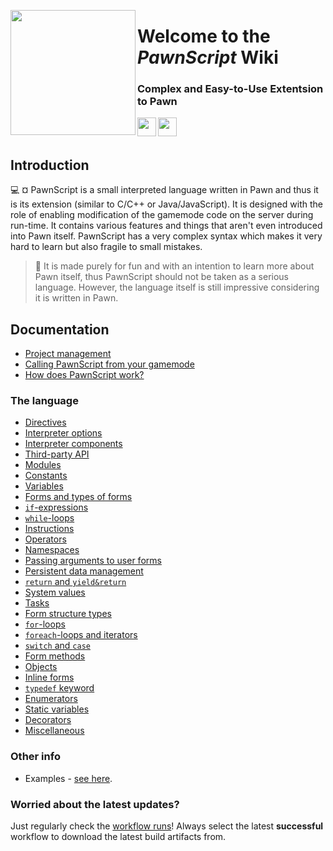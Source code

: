 <p align="left">
  <img height="200" align="left" src="https://cdn.discordapp.com/attachments/1130879376423145522/1134837198336819240/chess-game-piece-clipart-design-illustration-free-png.png">
</p>
<h1 align = "left">Welcome to the <i><b>PawnScript</b></i> Wiki</h1>
<h3 align = "left">
  Complex and Easy-to-Use Extentsion to Pawn
</h3>
<img height="30" align="left" src="https://cdn.discordapp.com/attachments/1130879376423145522/1134843345462636665/brace_product.png">
<img height="30" align="left" src="https://cdn.discordapp.com/attachments/1130879376423145522/1134843694487441438/brace_samp.png">

<br></br>

## Introduction
:computer: ¤ PawnScript is a small interpreted language written in Pawn and thus it is its extension (similar to C/C++ or Java/JavaScript). It is designed with the role of enabling modification of the gamemode code on the server during run-time. It contains various features and things that aren't even introduced into Pawn itself. PawnScript has a very complex syntax which makes it very hard to learn but also fragile to small mistakes.


> :paperclip: It is made purely for fun and with an intention to learn more about Pawn itself, thus PawnScript should not be taken as a serious language. However, the language itself is still impressive considering it is written in Pawn.

## Documentation

- [Project management](doc/proj.md)
- [Calling PawnScript from your gamemode](doc/pawn.md)
- [How does PawnScript work?](doc/how.md)

### The language

- [Directives](doc/directives.md)
- [Interpreter options](doc/options.md)
- [Interpreter components](doc/components.md)
- [Third-party API](doc/api.md)
- [Modules](doc/modules.md)
- [Constants](doc/const.md)
- [Variables](doc/vars.md)
- [Forms and types of forms](doc/forms.md)
- [`if`-expressions](doc/if.md)
- [`while`-loops](doc/while.md)
- [Instructions](doc/instruct.md)
- [Operators](doc/oper.md)
- [Namespaces](doc/namespace.md)
- [Passing arguments to user forms](doc/userargs.md)
- [Persistent data management](doc/persistent.md)
- [`return` and `yield&return`](doc/return.md)
- [System values](doc/sysval.md)
- [Tasks](doc/tasks.md)
- [Form structure types](doc/struct.md)
- [`for`-loops](doc/for.md)
- [`foreach`-loops and iterators](doc/foreach.md)
- [`switch` and `case`](doc/switch.md)
- [Form methods](doc/methods.md)
- [Objects](doc/obj.md)
- [Inline forms](doc/inline.md)
- [`typedef` keyword](doc/typedef.md)
- [Enumerators](doc/enum.md)
- [Static variables](doc/static.md)
- [Decorators](doc/decorators.md)
- [Miscellaneous](doc/misc.md)

### Other info

- Examples - [see here](doc/dpp_example.md).


### Worried about the latest updates?

Just regularly check the [workflow runs](https://github.com/bracetm/pawnscript/actions)! Always select the latest **successful** workflow to download the latest build artifacts from.